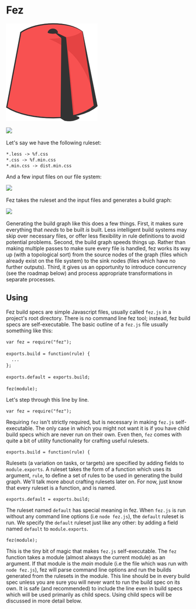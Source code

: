 Fez
===

![](fez.png)

![](https://dl.dropboxusercontent.com/u/10832827/out.gif)

Let's say we have the following ruleset:

    *.less -> %f.css
    *.css -> %f.min.css
    *.min.css -> dist.min.css

And a few input files on our file system:

![](https://dl.dropboxusercontent.com/u/10832827/before.svg)

Fez takes the ruleset and the input files and generates a build graph:

![](https://dl.dropboxusercontent.com/u/10832827/after.svg)

Generating the build graph like this does a few things. First, it makes sure everything that *needs* to be built *is* built. Less intelligent build systems may skip over necessary files, or offer less flexibility in rule definitions to avoid potential problems. Second, the build graph speeds things up. Rather than making multiple passes to make sure every file is handled, fez works its way up (with a topological sort) from the source nodes of the graph (files which already exist on the file system) to the sink nodes (files which have no further outputs). Third, it gives us an opportunity to introduce concurrency (see the roadmap below) and process appropriate transformations in separate processes.

Using
-----

Fez build specs are simple Javascript files, usually called `fez.js` in a project's root directory. There is no command line fez tool; instead, fez build specs are self-executable. The basic outline of a `fez.js` file usually something like this:

    var fez = require("fez");

    exports.build = function(rule) {
      ...    		  
    };

    exports.default = exports.build;

    fez(module);

Let's step through this line by line.

    var fez = require("fez");

Requiring `fez` isn't strictly required, but is necessary in making `fez.js` self-executable. The only case in which you might not want it is if you have child build specs which are never run on their own. Even then, `fez` comes with quite a bit of utility functionality for crafting useful rulesets.

    exports.build = function(rule) {

Rulesets (a variation on tasks, or targets) are specified by adding fields to `module.exports`. A ruleset takes the form of a function which uses its argument, `rule`, to define a set of rules to be used in generating the build graph. We'll talk more about crafting rulesets later on. For now, just know that every ruleset is a function, and is named.

    exports.default = exports.build;

The ruleset named `default` has special meaning in fez. When `fez.js` is run without any command line options (i.e `node fez.js`), the `default` ruleset is run. We specify the `default` ruleset just like any other: by adding a field named `default` to `module.exports`.

    fez(module);

This is the tiny bit of magic that makes `fez.js` self-executable. The `fez` function takes a module (almost always the current module) as an argument. If that module is the *main* module (i.e the file which was run with `node fez.js`), fez will parse command line options and run the builds generated from the rulesets in the module. This line should be in every build spec unless you are sure you will never want to run the build spec on its own. It is safe (and recommended) to include the line even in build specs which will be used primarily as child specs. Using child specs will be discussed in more detail below.